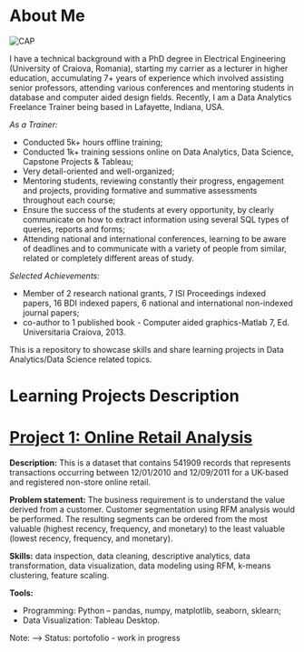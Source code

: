 # About Me

![CAP](https://user-images.githubusercontent.com/61754037/185669336-1bc28f2f-bd6f-492b-9ab4-88290dd96b2d.jpg)

I have a technical background with a PhD degree in Electrical Engineering (University of Craiova, Romania), starting my carrier as a lecturer in higher education, accumulating 7+ years of experience which involved assisting senior professors, attending various conferences and mentoring students in database and computer aided design fields. Recently, I am a Data Analytics Freelance Trainer being based in Lafayette, Indiana, USA.

*As a Trainer:*
- Conducted 5k+ hours offline training;
- Conducted 1k+ training sessions online on Data Analytics, Data Science, Capstone Projects & Tableau;
- Very detail-oriented and well-organized;
- Mentoring students, reviewing constantly their progress, engagement and projects, providing formative and summative assessments throughout each course;
- Ensure the success of the students at every opportunity, by clearly communicate on how to extract information using several SQL types of queries, reports and forms;
- Attending national and international conferences, learning to be aware of deadlines and to communicate with a variety of people from similar, related or completely different areas of study.

*Selected Achievements:*
- Member of 2 research national grants, 7 ISI Proceedings indexed papers, 16 BDI indexed papers, 6 national and international non-indexed journal papers;
- co-author to 1 published book - Computer aided graphics-Matlab 7, Ed. Universitaria Craiova, 2013.

This is a repository to showcase skills and share learning projects in Data Analytics/Data Science related topics.

# Learning Projects Description 

# [Project 1: Online Retail Analysis](https://github.com/CristinaAlexandraPreda/CristinaPreda-Portofolio/blob/main/P3_Retail_portofolio.ipynb)

**Description:** This is a dataset that contains 541909 records that represents transactions occurring between 12/01/2010 and 12/09/2011 for a UK-based and registered non-store online retail.

**Problem statement:** The business requirement is to understand the value derived from a customer. 
Customer segmentation using RFM analysis would be performed. The resulting segments can be ordered from the most valuable (highest recency, frequency, and monetary) to the least valuable (lowest recency, frequency, and monetary). 

**Skills:** data inspection, data cleaning, descriptive analytics, data transformation, data visualization, data modeling using RFM, k-means clustering, feature scaling.

**Tools:**
-	Programming: Python – pandas, numpy, matplotlib, seaborn, sklearn;
-	Data Visualization: Tableau Desktop.

Note: --> Status: portofolio - work in progress
